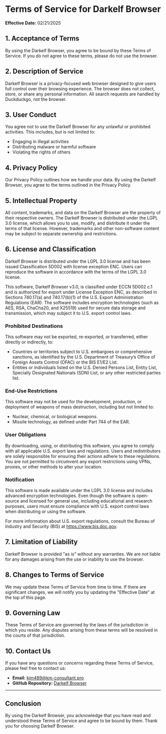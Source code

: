 # Terms of Service for Darkelf Browser
**Effective Date:** 02/21/2025

## 1. Acceptance of Terms
By using the Darkelf Browser, you agree to be bound by these Terms of Service. If you do not agree to these terms, please do not use the browser.

## 2. Description of Service
Darkelf Browser is a privacy-focused web browser designed to give users full control over their browsing experience. The browser does not collect, store, or share any personal information. All search requests are handled by Duckduckgo, not the browser.

## 3. User Conduct
You agree not to use the Darkelf Browser for any unlawful or prohibited activities. This includes, but is not limited to:
- Engaging in illegal activities
- Distributing malware or harmful software
- Violating the rights of others

## 4. Privacy Policy
Our Privacy Policy outlines how we handle your data. By using the Darkelf Browser, you agree to the terms outlined in the Privacy Policy.

## 5. Intellectual Property
All content, trademarks, and data on the Darkelf Browser are the property of their respective owners. The Darkelf Browser is distributed under the LGPL 3.0 license, which allows you to use, modify, and distribute it under the terms of that license. However, trademarks and other non-software content may be subject to separate ownership and restrictions.

## 6. License and Classification
Darkelf Browser is distributed under the LGPL 3.0 license and has been issued Classification 5D002 with license exception ENC. Users can reproduce the software in accordance with the terms of the LGPL 3.0 license.

This software, Darkelf Browser v3.0, is classified under ECCN 5D002 c.1 and is authorized for export under License Exception ENC, as described in Sections 740.17(a) and 740.17(b)(1) of the U.S. Export Administration Regulations (EAR). The software includes encryption technologies (such as AES, RSA, ChaCha20, and X25519) used for secure data storage and transmission, which may subject it to U.S. export control laws.

### Prohibited Destinations
This software may not be exported, re-exported, or transferred, either directly or indirectly, to:
- Countries or territories subject to U.S. embargoes or comprehensive sanctions, as identified by the U.S. Department of Treasury’s Office of Foreign Assets Control (OFAC) or the BIS E1/E2 List.
- Entities or individuals listed on the U.S. Denied Persons List, Entity List, Specially Designated Nationals (SDN) List, or any other restricted parties list.

### End-Use Restrictions
This software may not be used for the development, production, or deployment of weapons of mass destruction, including but not limited to:
- Nuclear, chemical, or biological weapons.
- Missile technology, as defined under Part 744 of the EAR.

### User Obligations
By downloading, using, or distributing this software, you agree to comply with all applicable U.S. export laws and regulations. Users and redistributors are solely responsible for ensuring their actions adhere to these regulations. You are not permitted to circumvent any export restrictions using VPNs, proxies, or other methods to alter your location.

### Notification
This software is made available under the LGPL 3.0 license and includes advanced encryption technologies. Even though the software is open-source and licensed for general use, including educational and research purposes, users must ensure compliance with U.S. export control laws when distributing or using the software.

For more information about U.S. export regulations, consult the Bureau of Industry and Security (BIS) at https://www.bis.doc.gov.

## 7. Limitation of Liability
Darkelf Browser is provided "as is" without any warranties. We are not liable for any damages arising from the use or inability to use the browser.

## 8. Changes to Terms of Service
We may update these Terms of Service from time to time. If there are significant changes, we will notify you by updating the "Effective Date" at the top of this page.

## 9. Governing Law
These Terms of Service are governed by the laws of the jurisdiction in which you reside. Any disputes arising from these terms will be resolved in the courts of that jurisdiction.

## 10. Contact Us
If you have any questions or concerns regarding these Terms of Service, please feel free to contact us:
- **Email:** [kjm489@km-consultant.pro](mailto:kjm489@km-consultant.pro)
- **GitHub Repository:** [Darkelf Browser](https://github.com/Darkelf2024/Darkelf-Browser)

---

## Conclusion
By using the Darkelf Browser, you acknowledge that you have read and understood these Terms of Service and agree to be bound by them. Thank you for choosing Darkelf Browser.
